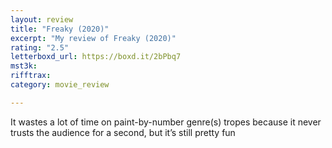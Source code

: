 ```yaml
---
layout: review
title: "Freaky (2020)"
excerpt: "My review of Freaky (2020)"
rating: "2.5"
letterboxd_url: https://boxd.it/2bPbq7
mst3k: 
rifftrax: 
category: movie_review

---
```


It wastes a lot of time on paint-by-number genre(s) tropes because it never trusts the audience for a second, but it’s still pretty fun